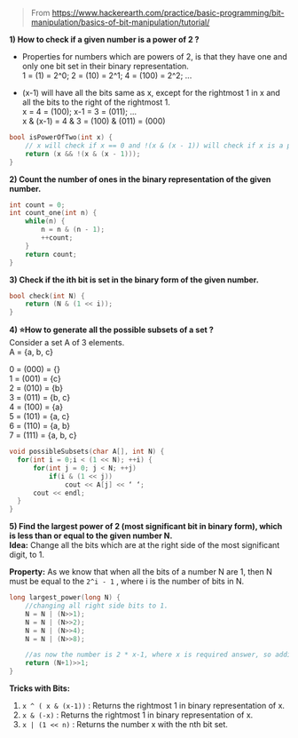 > From https://www.hackerearth.com/practice/basic-programming/bit-manipulation/basics-of-bit-manipulation/tutorial/

**1) How to check if a given number is a power of 2 ?**  
* Properties for numbers which are powers of 2, is that they have one and only one bit set in their binary representation.  
1 = (1) = 2^0; 2 = (10) = 2^1; 4 = (100) = 2^2; ...

* (x-1) will have all the bits same as x, except for the rightmost 1 in x and all the bits to the right of the rightmost 1.   
x = 4 = (100); x-1 = 3 = (011); ...  
x & (x-1) = 4 & 3 = (100) & (011) = (000)

```c++
bool isPowerOfTwo(int x) {
    // x will check if x == 0 and !(x & (x - 1)) will check if x is a power of 2 or not
    return (x && !(x & (x - 1)));
}
```


**2) Count the number of ones in the binary representation of the given number.**  
```c++
int count = 0;
int count_one(int n) {
    while(n) {
        n = n & (n - 1);
        ++count;
    }
    return count;
}
```


**3) Check if the ith bit is set in the binary form of the given number.**  
```c++
bool check(int N) {
    return (N & (1 << i));
}
```


**4) :star:How to generate all the possible subsets of a set ?**  
Consider a set A of 3 elements.  
A = {a, b, c}   

0 = (000) = {}  
1 = (001) = {c}  
2 = (010) = {b}  
3 = (011) = {b, c}  
4 = (100) = {a}  
5 = (101) = {a, c}  
6 = (110) = {a, b}  
7 = (111) = {a, b, c}   

```c++
void possibleSubsets(char A[], int N) {
  for(int i = 0;i < (1 << N); ++i) {
      for(int j = 0; j < N; ++j)
          if(i & (1 << j))
              cout << A[j] << ‘ ‘;
      cout << endl;
  }
}
```


**5) Find the largest power of 2 (most significant bit in binary form), which is less than or equal to the given number N.**  
**Idea:** Change all the bits which are at the right side of the most significant digit, to 1.  

**Property:** As we know that when all the bits of a number N are 1, then N must be equal to the `2^i - 1` , where i is the number of bits in N.   

```c++
long largest_power(long N) {
    //changing all right side bits to 1.
    N = N | (N>>1);
    N = N | (N>>2);
    N = N | (N>>4);
    N = N | (N>>8);

    //as now the number is 2 * x-1, where x is required answer, so adding 1 and dividing it by 2. 
    return (N+1)>>1;
}
```


**Tricks with Bits:**  
1) `x ^ ( x & (x-1))` : Returns the rightmost 1 in binary representation of x.   
2) `x & (-x)` : Returns the rightmost 1 in binary representation of x.  
3) `x | (1 << n)` : Returns the number x with the nth bit set. 
